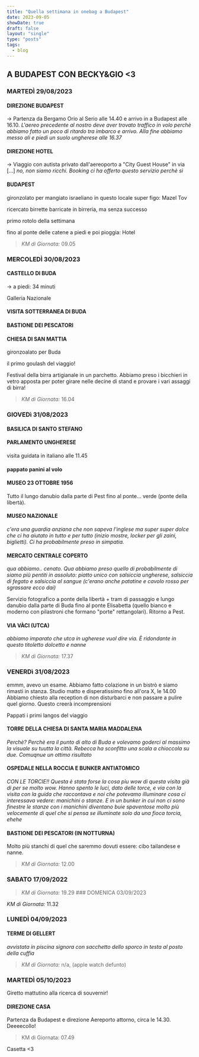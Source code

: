 ```yaml
---
title: "Quella settimana in onebag a Budapest"
date: 2023-09-05
showDate: true
draft: false
layout: "single"
type: "posts"
tags:
  - blog
---
```


## A BUDAPEST CON BECKY&GIO <3
### MARTEDÌ 29/08/2023
#### DIREZIONE BUDAPEST
  -> Partenza da Bergamo Orio al Serio alle 14.40 e arrivo in a Budapest alle 16.10.
        _L'aereo precedente al nostro deve aver trovato traffico in volo perchè abbiamo fatto un poco di ritardo tra imbarco e arrivo. Alla fine abbiamo messo ali e piedi un suolo ungherese alle 16.37_
  
#### DIREZIONE HOTEL
-> Viaggio con autista privato dall'aereoporto a "City Guest House" in via [...]
        _no, non siamo ricchi. Booking ci ha offerto questo servizio perchè sì_
  
#### BUDAPEST
gironzolato per mangiato israeliano in questo locale super figo: Mazel Tov

ricercato birrette barricate in birreria, ma senza successo

primo rotolo della settimana

fino al ponte delle catene a piedi e poi pioggia: Hotel

> *KM di Giornata:* 09.05
  
### MERCOLEDÌ 30/08/2023
#### CASTELLO DI BUDA
-> a piedi: 34 minuti

Galleria Nazionale
    
#### VISITA SOTTERRANEA DI BUDA
    
#### BASTIONE DEI PESCATORI
    
#### CHIESA DI SAN MATTIA
    
gironzoalato per Buda

il primo goulash del viaggio!

Festival della birra artigianale in un parchetto. Abbiamo preso i bicchieri in vetro apposta per poter girare nelle decine di stand e provare i vari assaggi di birra!
    
> *KM di Giornata:* 16.04
  
### GIOVEDì 31/08/2023
  
#### BASILICA DI SANTO STEFANO
    
#### PARLAMENTO UNGHERESE

visita guidata in italiano alle 11.45
    
#### pappato panini al volo
    
#### MUSEO 23 OTTOBRE 1956
    
Tutto il lungo danubio dalla parte di Pest fino al ponte... verde (ponte della libertà).
    
#### MUSEO NAZIONALE
_c'era una guardia anziana che non sapeva l'inglese ma super super dolce che ci ha aiutato in tutto e per tutto (inizio mostre, locker per gli zaini, biglietti). Ci ha probabilmente preso in simpatia._
    
#### MERCATO CENTRALE COPERTO
_qua abbiamo.. cenato. Qua abbiamo preso quello di probabilmente di siamo più pentiti in assoluto: piatto unico con salsiccia ungherese, salsiccia di fegato e salsiccia al sangue (c'erano anche patatine e cavolo rosso per sgrassare ecco dai)_
      
Servizio fotografico a ponte della libertà + tram di passaggio e lungo danubio dalla parte di Buda fino al ponte Elisabetta (quello bianco e moderno con pilastroni che formano "porte" rettangolari). Ritorno a Pest.
    
#### VIA VÀCI (UTCA)
_abbiamo imparato che utca in ugherese vuol dire via. È ridondante in questo titoletto_
_dolcetto e nanne_
  
> *KM di Giornata:* 17.37
  
### VENERDì 31/08/2023
emmm, avevo un esame. Abbiamo fatto colazione in un bistrò e siamo rimasti in stanza. Studio matto e disperatissimo fino all'ora X, le 14.00
Abbiamo chiesto alla reception di non disturbarci e non passare a pulire quel giorno. Questo creerà incomprensioni
    
Pappati i primi langos del viaggio
  
#### TORRE DELLA CHIESA DI SANTA MARIA MADDALENA
_Perchè? Perchè era il punto di alto di Buda e volevamo goderci al massimo la visuale su tuutta la città. Rebecca ha sconfitto una scala a chioccola su due. Comuqnue un ottimo risultato_
  
#### OSPEDALE NELLA ROCCIA E BUNKER ANTIATOMICO
_CON LE TORCIE!! Questa è stata forse la cosa pìu wow di questa visita già di per se molto wow. Hanno spento le luci, dato delle torce, e via con la visita con la guida che raccontava e noi che potevamo illuminare cosa ci interessava vedere: manichini o stanze. E in un bunker in cui non ci sono finestre le stanze con i manichini diventano buie spaventose molto più velocemente di quel che si pensa se illuminate solo da una fioca torcia, ehehe_
    
#### BASTIONE DEI PESCATORI (IN NOTTURNA)
    
Molto più stanchi di quel che saremmo dovuti essere: cibo tailandese e nanne.
    
> *KM di Giornata:* 12.00
  
### SABATO 17/09/2022
 
> *KM di Giornata:* 19.29
    ### DOMENICA 03/09/2023
  
*KM di Giornata:* 11.32
    
### LUNEDÌ 04/09/2023
  
#### TERME DI GELLERT
_avvistata in piscina signora con sacchetto dello sporco in testa al posto della cuffia_
  
> *KM di Giornata:* n/a, (apple watch defunto)
    
### MARTEDÌ 05/10/2023
  
Giretto mattutino alla ricerca di souvernir!
    
#### DIREZIONE CASA
Partenza da Budapest e direzione Aereporto attorno, circa le 14.30.
Deeeecollo!
    
> KM di Giornata: 07.49
    
Casetta <3
